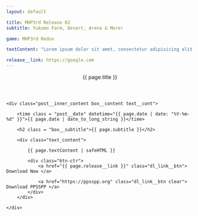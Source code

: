 ```yaml
---
layout: default

title: MHP3rd Release 02
subtitle: Yukumo Farm, Desert, Arena & More!

game: MHP3rd Redux

textContent: "Lorem ipsum dolor sit amet, consectetur adipisicing elit. <br><br> Tenetur ab, officiis fugit, voluptatibus perspiciatis officia ipsam similique a ad id nisi quos esse nobis. Soluta dolore libero eaque veritatis, harum."

release__link: https://google.com
---
```


<article class = "sect box__content_wrapper">
	<header>{{ page.title }}</header>

	<div class="post__inner_content box__content text__cont">
        
		<time class = "post__date" datetime="{{ page.date | date: "%Y-%m-%d" }}">{{ page.date | date_to_long_string }}</time>

		<h2 class = "box__subtitle">{{ page.subtitle }}</h2>

		<div class="text_content">

			{{ page.textContent | safeHTML }}

			<div class="btn-ctr">
				<a href="{{ page.release__link }}" class="dl_link__btn"> Download Now </a>

				<a href="https://ppsspp.org" class="dl_link__btn clear"> Download PPSSPP </a>
			</div>
		</div>

	</div>
</article>